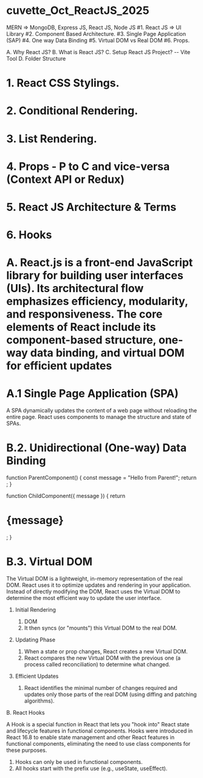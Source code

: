 # cuvette_Oct_ReactJS_2025

MERN => MongoDB, Express JS, React JS, Node JS
#1. React JS => UI Library
#2. Component Based Architecture.
#3. Single Page Application (SAP)
#4. One way Data Binding
#5. Virtual DOM vs Real DOM
#6. Props.

A. Why React JS?
B. What is React JS?
C. Setup React JS Project? -- Vite Tool
D. Folder Structure

# 1. React CSS Stylings.

# 2. Conditional Rendering.

# 3. List Rendering.

# 4. Props - P to C and vice-versa (Context API or Redux)

# 5. React JS Architecture & Terms

# 6. Hooks

# A. React.js is a front-end JavaScript library for building user interfaces (UIs). Its architectural flow emphasizes efficiency, modularity, and responsiveness. The core elements of React include its component-based structure, one-way data binding, and virtual DOM for efficient updates

# A.1 Single Page Application (SPA)

A SPA dynamically updates the content of a web page without reloading the entire page. React uses components to manage the structure and state of SPAs.

# B.2. Unidirectional (One-way) Data Binding

function ParentComponent() {
const message = "Hello from Parent!";
return <ChildComponent message={message} />;
}

function ChildComponent({ message }) {
return <h1>{message}</h1>;
}

# B.3. Virtual DOM

The Virtual DOM is a lightweight, in-memory representation of the real DOM. React uses it to optimize updates and rendering in your application. Instead of directly modifying the DOM, React uses the Virtual DOM to determine the most efficient way to update the user interface.

1. Initial Rendering

   1. DOM
   2. It then syncs (or "mounts") this Virtual DOM to the real DOM.

2. Updating Phase
   1. When a state or prop changes, React creates a new Virtual DOM.
   2. React compares the new Virtual DOM with the previous one (a process called reconciliation) to determine what changed.
3. Efficient Updates
   1. React identifies the minimal number of changes required and updates only those parts of the real DOM (using diffing and patching algorithms).

B. React Hooks

A Hook is a special function in React that lets you "hook into" React state and lifecycle features in functional components. Hooks were introduced in React 16.8 to enable state management and other React features in functional components, eliminating the need to use class components for these purposes.

1. Hooks can only be used in functional components.
2. All hooks start with the prefix use (e.g., useState, useEffect).
